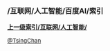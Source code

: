 ### /互联网/人工智能/百度AI/索引


**[上一级索引/互联网/人工智能/](/互联网/人工智能/)**


<font size=2 color='grey'> [@TsingChan](http://www.9ong.com/) </font>

